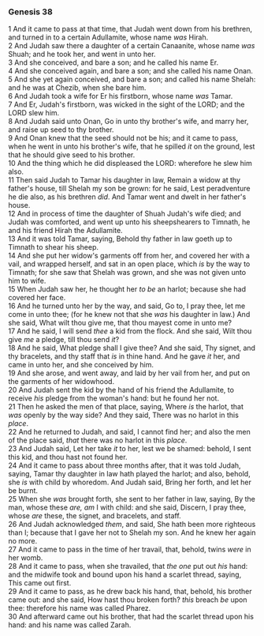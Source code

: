 ### Genesis 38

1 And it came to pass at that time, that Judah went down from his brethren, and turned in to a certain Adullamite, whose name *was* Hirah.  
2 And Judah saw there a daughter of a certain Canaanite, whose name *was* Shuah; and he took her, and went in unto her.  
3 And she conceived, and bare a son; and he called his name Er.  
4 And she conceived again, and bare a son; and she called his name Onan.  
5 And she yet again conceived, and bare a son; and called his name Shelah: and he was at Chezib, when she bare him.  
6 And Judah took a wife for Er his firstborn, whose name *was* Tamar.  
7 And Er, Judah's firstborn, was wicked in the sight of the LORD; and the LORD slew him.  
8 And Judah said unto Onan, Go in unto thy brother's wife, and marry her, and raise up seed to thy brother.  
9 And Onan knew that the seed should not be his; and it came to pass, when he went in unto his brother's wife, that he spilled *it* on the ground, lest that he should give seed to his brother.  
10 And the thing which he did displeased the LORD: wherefore he slew him also.  
11 Then said Judah to Tamar his daughter in law, Remain a widow at thy father's house, till Shelah my son be grown: for he said, Lest peradventure he die also, as his brethren *did*. And Tamar went and dwelt in her father's house.  
12 And in process of time the daughter of Shuah Judah's wife died; and Judah was comforted, and went up unto his sheepshearers to Timnath, he and his friend Hirah the Adullamite.  
13 And it was told Tamar, saying, Behold thy father in law goeth up to Timnath to shear his sheep.  
14 And she put her widow's garments off from her, and covered her with a vail, and wrapped herself, and sat in an open place, which *is* by the way to Timnath; for she saw that Shelah was grown, and she was not given unto him to wife.  
15 When Judah saw her, he thought her *to be* an harlot; because she had covered her face.  
16 And he turned unto her by the way, and said, Go to, I pray thee, let me come in unto thee; (for he knew not that she *was* his daughter in law.) And she said, What wilt thou give me, that thou mayest come in unto me?  
17 And he said, I will send *thee* a kid from the flock. And she said, Wilt thou give *me* a pledge, till thou send *it*?  
18 And he said, What pledge shall I give thee? And she said, Thy signet, and thy bracelets, and thy staff that *is* in thine hand. And he gave *it* her, and came in unto her, and she conceived by him.  
19 And she arose, and went away, and laid by her vail from her, and put on the garments of her widowhood.  
20 And Judah sent the kid by the hand of his friend the Adullamite, to receive *his* pledge from the woman's hand: but he found her not.  
21 Then he asked the men of that place, saying, Where *is* the harlot, that *was* openly by the way side? And they said, There was no harlot in this *place*.  
22 And he returned to Judah, and said, I cannot find her; and also the men of the place said, *that* there was no harlot in this *place*.  
23 And Judah said, Let her take *it* to her, lest we be shamed: behold, I sent this kid, and thou hast not found her.  
24 And it came to pass about three months after, that it was told Judah, saying, Tamar thy daughter in law hath played the harlot; and also, behold, she *is* with child by whoredom. And Judah said, Bring her forth, and let her be burnt.  
25 When she *was* brought forth, she sent to her father in law, saying, By the man, whose these *are, am* I with child: and she said, Discern, I pray thee, whose *are* these, the signet, and bracelets, and staff.  
26 And Judah acknowledged *them*, and said, She hath been more righteous than I; because that I gave her not to Shelah my son. And he knew her again no more.  
27 And it came to pass in the time of her travail, that, behold, twins *were* in her womb.  
28 And it came to pass, when she travailed, that *the one* put out *his* hand: and the midwife took and bound upon his hand a scarlet thread, saying, This came out first.  
29 And it came to pass, as he drew back his hand, that, behold, his brother came out: and she said, How hast thou broken forth? *this* breach *be* upon thee: therefore his name was called Pharez.  
30 And afterward came out his brother, that had the scarlet thread upon his hand: and his name was called Zarah.  

